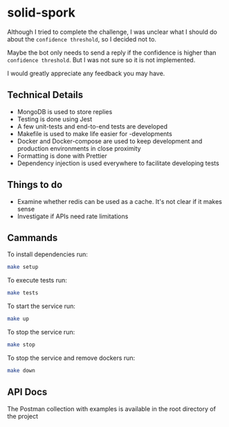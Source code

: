 # solid-spork

Although I tried to complete the challenge, I was unclear what I should do about the `confidence threshold`, so I decided not to.

Maybe the bot only needs to send a reply if the confidence is higher than `confidence threshold`. But I was not sure so it is not implemented.

I would greatly appreciate any feedback you may have.

## Technical Details

-   MongoDB is used to store replies
-   Testing is done using Jest
-   A few unit-tests and end-to-end tests are developed
-   Makefile is used to make life easier for -developments
-   Docker and Docker-compose are used to keep development and production environments in close proximity
-   Formatting is done with Prettier
-   Dependency injection is used everywhere to facilitate developing tests

## Things to do

-   Examine whether redis can be used as a cache. It's not clear if it makes sense
-   Investigate if APIs need rate limitations

## Cammands

To install dependencies run:

```sh
make setup
```

To execute tests run:

```sh
make tests
```

To start the service run:

```sh
make up
```

To stop the service run:

```sh
make stop
```

To stop the service and remove dockers run:

```sh
make down
```

## API Docs

The Postman collection with examples is available in the root directory of the project
